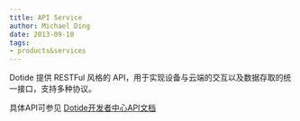 ```yaml
---
title: API Service
author: Michael Ding
date: 2013-09-10
tags:
- products&services
---
```


Dotide 提供 RESTFul 风格的 API，用于实现设备与云端的交互以及数据存取的统一接口，支持多种协议。

具体API可参见 [Dotide开发者中心API文档](http://developer.dotide.com/cn/apidoc.html)
